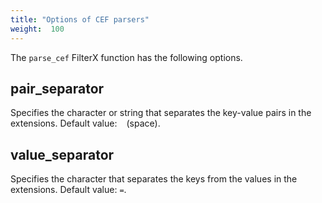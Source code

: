 ```yaml
---
title: "Options of CEF parsers"
weight:  100
---
```

<!-- This file is under the copyright of Axoflow, and licensed under Apache License 2.0, except for using the Axoflow and AxoSyslog trademarks. -->

The `parse_cef` FilterX function has the following options.

## pair_separator

Specifies the character or string that separates the key-value pairs in the extensions. Default value: ` ` (space).

## value_separator

Specifies the character that separates the keys from the values in the extensions. Default value: `=`.
